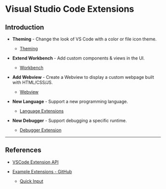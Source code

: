 # Visual Studio Code Extensions

## Introduction

* __Theming__ - Change the look of VS Code with a color or file icon theme.

    * [Theming](https://code.visualstudio.com/api/extension-capabilities/theming)

* __Extend Workbench__ - Add custom components & views in the UI.

    * [Workbench](https://code.visualstudio.com/api/extension-capabilities/extending-workbench)

* __Add Webview__ - Create a Webview to display a custom webpage built with HTML/CSS/JS.

    * [Webview](https://code.visualstudio.com/api/extension-guides/webview)

* __New Language__ - Support a new programming language.

    * [Language Extensions](https://code.visualstudio.com/api/language-extensions/overview)

* __New Debugger__ - Support debugging a specific runtime.

    * [Debugger Extension](https://code.visualstudio.com/api/extension-guides/debugger-extension)

---

## References

* [VSCode Extension API](https://code.visualstudio.com/api)

* [Example Extensions - GitHub](https://github.com/microsoft/vscode-extension-sampless)

    * [Quick Input](https://github.com/microsoft/vscode-extension-samples/tree/15bf6474f668f2cb2f8583edff9b09a7307a1879/quickinput-sample)
    